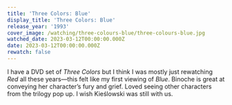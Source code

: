 ```yaml
---
title: 'Three Colors: Blue'
display_title: 'Three Colors: Blue'
release_year: '1993'
cover_image: /watching/three-colours-blue/three-colours-blue.jpg
watched_date: 2023-03-12T00:00:00.000Z
date: 2023-03-12T00:00:00.000Z
rewatch: false
---
```

I have a DVD set of _Three Colors_ but I think I was mostly just rewatching _Red_ all these years—this felt like my first viewing of _Blue_. Binoche is great at conveying her character’s fury and grief. Loved seeing other characters from the trilogy pop up. I wish Kieślowski was still with us.
